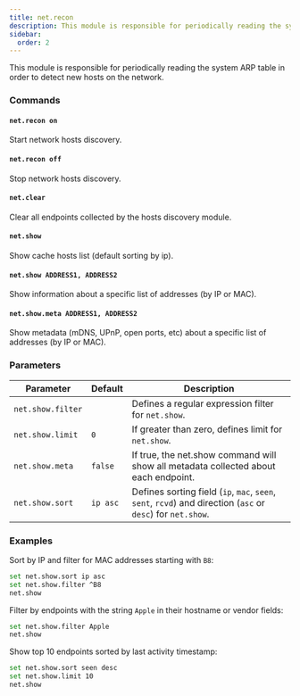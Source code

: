 ```yaml
---
title: net.recon
description: This module is responsible for periodically reading the system ARP table in order to detect new hosts on the network.
sidebar:
  order: 2
---
```


This module is responsible for periodically reading the system ARP table in order to detect new hosts on the network.

### Commands

#### `net.recon on`

Start network hosts discovery.

#### `net.recon off`

Stop network hosts discovery.

#### `net.clear`

Clear all endpoints collected by the hosts discovery module.

#### `net.show`

Show cache hosts list (default sorting by ip).

#### `net.show ADDRESS1, ADDRESS2`

Show information about a specific list of addresses (by IP or MAC).

#### `net.show.meta ADDRESS1, ADDRESS2`

Show metadata (mDNS, UPnP, open ports, etc) about a specific list of addresses (by IP or MAC).

### Parameters

| Parameter         | Default  | Description                                                                                                 |
| ----------------- | -------- | ----------------------------------------------------------------------------------------------------------- |
| `net.show.filter` |          | Defines a regular expression filter for `net.show`.                                                         |
| `net.show.limit`  | `0`      | If greater than zero, defines limit for `net.show`.                                                         |
| `net.show.meta`   | `false`  | If true, the net.show command will show all metadata collected about each endpoint.                         |
| `net.show.sort`   | `ip asc` | Defines sorting field (`ip`, `mac`, `seen`, `sent`, `rcvd`) and direction (`asc` or `desc`) for `net.show`. |

### Examples

Sort by IP and filter for MAC addresses starting with `B8`:

```bash
set net.show.sort ip asc
set net.show.filter ^B8
net.show
```

Filter by endpoints with the string `Apple` in their hostname or vendor fields:

```bash
set net.show.filter Apple
net.show
```

Show top 10 endpoints sorted by last activity timestamp:

```bash
set net.show.sort seen desc
set net.show.limit 10
net.show
```

